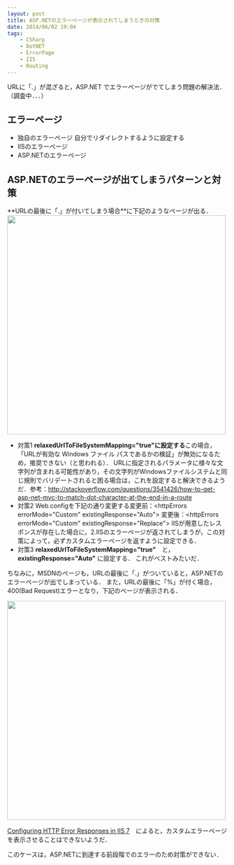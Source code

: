 ```yaml
---
layout: post
title: ASP.NETのエラーページが表示されてしまうときの対策
date: 2014/06/02 19:04
tags:
    - CSharp
    - DotNET
    - ErrorPage
    - IIS
    - Routing
---
```

URLに「.」が混ざると，ASP.NET でエラーページがでてしまう問題の解決法．（調査中．．．）

<!--more-->
<h2 class="page-heading">エラーページ</h2>

- 独自のエラーページ
自分でリダイレクトするように設定する
- IISのエラーページ
- ASP.NETのエラーページ

<h2 class="page-heading">ASP.NETのエラーページが出てしまうパターンと対策</h2>
<span style="line-height: 1.5em;">**URLの最後に「.」が付いてしまう場合**に下記のようなページが出る．</span>

<img class="img-frame " alt="" src="http://yutarotanaka.com/blog/wp-content/uploads/2014/01/error-page-1.png" width="500" />

- 対策1
**relaxedUrlToFileSystemMapping="true"に設定する**この場合，「URLが有効な Windows ファイル パスであるかの検証」が無効になるため，推奨できない（と思われる）．
URLに指定されるパラメータに様々な文字列が含まれる可能性があり，その文字列がWindowsファイルシステムと同じ規則でバリデートされると困る場合は，これを設定すると解決できるようだ．<span style="line-height: 1.5em;">参考：http://stackoverflow.com/questions/3541426/how-to-get-asp-net-mvc-to-match-dot-character-at-the-end-in-a-route</span>
- 対策2
Web.configを下記の通り変更する変更前：&lt;httpErrors errorMode="Custom" existingResponse="Auto"&gt;
変更後：&lt;httpErrors errorMode="Custom" existingResponse="Replace"&gt;
IISが用意したレスポンスが存在した場合に，2.IISのエラーページが返されてしまうが，この対策によって，必ずカスタムエラーページを返すように設定できる．
- 対策3
**relaxedUrlToFileSystemMapping="true"**　と，**existingResponse="Auto"** に設定する．
これがベストみたいだ．

ちなみに，MSDNのページも，URLの最後に「.」がついていると，ASP.NETのエラーページが出でしまっている．
また，URLの最後に「%」が付く場合，400(Bad Request)エラーとなり，下記のページが表示される．

<img class="img-frame " alt="" src="http://yutarotanaka.com/blog/wp-content/uploads/2014/01/error-page-2.png" width="500" />

[Configuring HTTP Error Responses in IIS 7](http://technet.microsoft.com/en-us/library/cc731570(v=WS.10).aspx "Configuring HTTP Error Responses in IIS 7")　によると，カスタムエラーページを表示させることはできないようだ．

このケースは，ASP.NETに到達する前段階でのエラーのため対策ができない．
